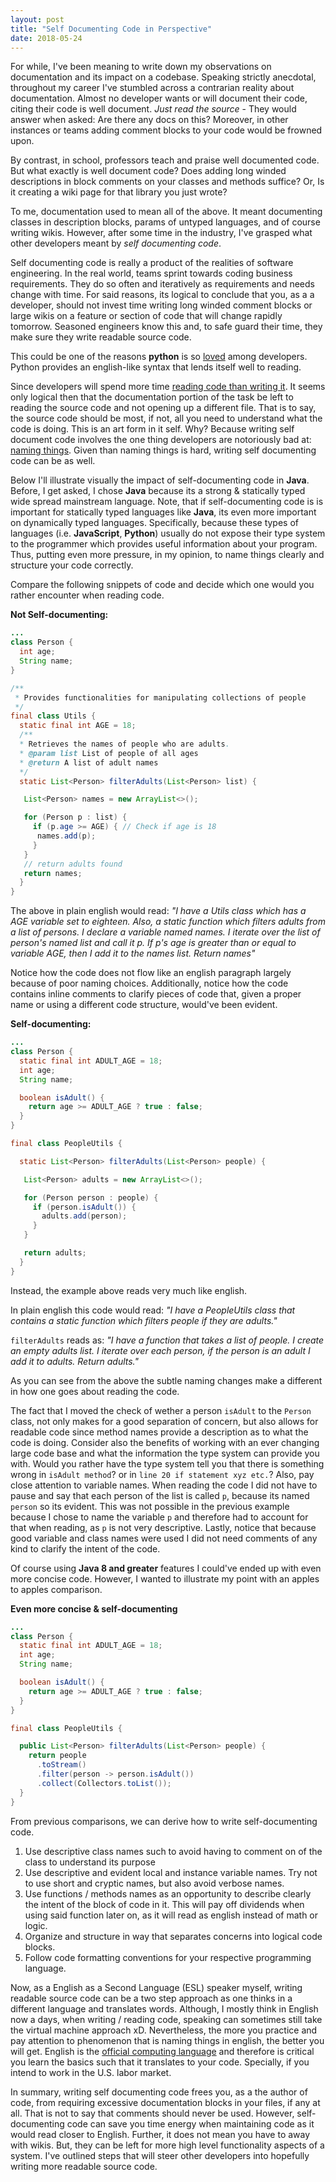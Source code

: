 ```yaml
---
layout: post
title: "Self Documenting Code in Perspective"
date: 2018-05-24
---
```


For while, I've been meaning to write down my observations on documentation and its impact on a codebase. Speaking strictly anecdotal, throughout my career I've stumbled across a contrarian reality about documentation. Almost no developer wants or will document their code, citing their code is well document. *Just read the source* - They would answer when asked: Are there any docs on this? Moreover, in other instances or teams adding comment blocks to your code would be frowned upon.

By contrast, in school, professors teach and praise well documented code. But what exactly is well document code? Does adding long winded descriptions in block comments on your classes and methods suffice? Or, Is it creating a wiki page for that library you just wrote?

To me, documentation used to mean all of the above. It meant documenting classes in description blocks, params of untyped languages, and of course writing wikis. However, after some time in the industry, I've grasped what other developers meant by *self documenting code*.

Self documenting code is really a product of the realities of software engineering. In the real world, teams sprint towards coding business requirements. They do so often and iteratively as requirements and needs change with time. For said reasons, its logical to conclude that you, as a a developer, should not invest time writing long winded comment blocks or large wikis on a feature or section of code that will change rapidly tomorrow. Seasoned engineers know this and, to safe guard their time, they make sure they write readable source code.

This could be one of the reasons **python** is so [loved](https://insights.stackoverflow.com/survey/2018/) among developers. Python provides an english-like syntax that lends itself well to reading.

Since developers will spend more time [reading code than writing it](https://www.goodreads.com/quotes/835238-indeed-the-ratio-of-time-spent-reading-versus-writing-is). It seems only logical then that the documentation portion of the task be left to reading the source code and not opening up a different file. That is to say, the source code should be most, if not, all you need to understand what the code is doing. This is an art form in it self. Why? Because writing self document code involves the one thing developers are notoriously bad at: [naming things](http://hilton.org.uk/blog/why-naming-things-is-hard). Given than naming things is hard, writing self documenting code can be as well.

Below I'll illustrate visually the impact of self-documenting code in **Java**. Before, I get asked, I chose **Java** because its a strong & statically typed wide spread mainstream language. Note, that if self-documenting code is is important for statically typed languages like **Java**, its even more important on dynamically typed languages. Specifically, because these types of languages (i.e. **JavaScript**, **Python**) usually do not expose their type system to the programmer which provides useful information about your program. Thus, putting even more pressure, in my opinion, to name things clearly and structure your code correctly.

Compare the following snippets of code and decide which one would you rather encounter when reading code.

**Not Self-documenting:**
~~~ java
...
class Person {
  int age;
  String name;
}

/**
 * Provides functionalities for manipulating collections of people
 */
final class Utils {
  static final int AGE = 18;
  /**
  * Retrieves the names of people who are adults.
  * @param list List of people of all ages
  * @return A list of adult names
  */
  static List<Person> filterAdults(List<Person> list) {

   List<Person> names = new ArrayList<>();

   for (Person p : list) {
     if (p.age >= AGE) { // Check if age is 18
      names.add(p);
     }
   }
   // return adults found
   return names;
  }
}
~~~
The above in plain english would read:
*"I have a Utils class which has a AGE variable set to eighteen. Also, a static function which filters adults from a list of persons. I declare a variable named names. I iterate over the list of person's named list and call it p. If p's age is greater than or equal to variable AGE, then I add it to the names list. Return names"*

Notice how the code does not flow like an english paragraph largely because of poor naming choices. Additionally, notice how the code contains inline comments to clarify pieces of code that, given a proper name or using a different code structure, would've been evident.

**Self-documenting:**
``` java
...
class Person {
  static final int ADULT_AGE = 18;
  int age;
  String name;

  boolean isAdult() {
    return age >= ADULT_AGE ? true : false;
  }
}

final class PeopleUtils {

  static List<Person> filterAdults(List<Person> people) {

   List<Person> adults = new ArrayList<>();

   for (Person person : people) {
     if (person.isAdult()) {
       adults.add(person);
     }
   }

   return adults;
  }
}
```
Instead, the example above reads very much like english.

In plain english this code would read:
*"I have a PeopleUtils class that contains a static function which filters people if they are adults."*

`filterAdults` reads as:
*"I have a function that takes a list of people. I create an empty adults list. I iterate over each person, if the person is an adult I add it to adults. Return adults."*

As you can see from the above the subtle naming changes make a different in how one goes about reading the code.

The fact that I moved the check of wether a person `isAdult` to the `Person` class, not only makes for a good separation of concern, but also allows for readable code since method names provide a description as to what the code is doing. Consider also the benefits of working with an ever changing large code base and what the information the type system can provide you with. Would you rather have the type system tell you that there is something wrong in `isAdult method`? or in `line 20 if statement xyz etc.`?
Also, pay close attention to variable names. When reading the code I did not have to pause and say that each person of the list is called `p`, because its named `person` so its evident. This was not possible in the previous example because I chose to name the variable `p` and therefore had to account for that when reading, as `p` is not very descriptive. Lastly, notice that because good variable and class names were used I did not need comments of any kind to clarify the intent of the code.

Of course using **Java 8 and greater** features I could've ended up with even more concise code. However, I wanted to illustrate my point with an apples to apples comparison.

**Even more concise & self-documenting**
```java
...
class Person {
  static final int ADULT_AGE = 18;
  int age;
  String name;

  boolean isAdult() {
    return age >= ADULT_AGE ? true : false;
  }
}

final class PeopleUtils {

  public List<Person> filterAdults(List<Person> people) {
    return people
      .toStream()
      .filter(person -> person.isAdult())
      .collect(Collectors.toList());
  }
}
```

From previous comparisons, we can derive how to write self-documenting code.
  1. Use descriptive class names such to avoid having to comment on of the class to understand its purpose
  2. Use descriptive and evident local and instance variable names. Try not to use short and cryptic names, but also avoid verbose names.
  3. Use functions / methods names as an opportunity to describe clearly the intent of the block of code in it. This will pay off dividends when using said function later on, as it will read as english instead of math or logic.
  4. Organize and structure in way that separates concerns into logical code blocks.
  5. Follow code formatting conventions for your respective programming language.

Now, as a English as a Second Language (ESL) speaker myself, writing readable source code can be a two step approach as one thinks in a different language and translates words. Although, I mostly think in English now a days, when writing / reading code, speaking can sometimes still take the virtual machine approach xD. Nevertheless, the more you practice and pay attention to phenomenon that is naming things in english, the better you will get. English is the [official computing language](https://en.wikipedia.org/wiki/English_in_computing) and therefore is critical you learn the basics such that it translates to your code. Specially, if you intend to work in the U.S. labor market.

In summary, writing self documenting code frees you, as a the author of code, from requiring excessive documentation blocks in your files, if any at all. That is not to say that comments should never be used. However, self-documenting code can save you time energy when maintaining code as it would read closer to English. Further, it does not mean you have to away with wikis. But, they can be left for more high level functionality aspects of a system. I've outlined steps that will steer other developers into hopefully writing more readable source code.

